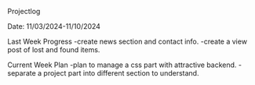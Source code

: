 Projectlog

Date: 11/03/2024-11/10/2024

Last Week Progress
-create news section and contact info.
-create a view post of lost and found items.
 

Current Week Plan
-plan to manage a css part with attractive backend.
-separate a project part into different section to understand.





